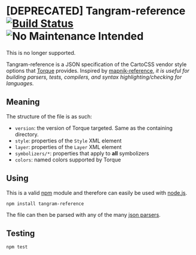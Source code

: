 # [DEPRECATED] Tangram-reference [![Build Status](https://travis-ci.org/CartoDB/tangram-reference.svg?branch=unsupported-properties)](https://travis-ci.org/CartoDB/tangram-reference) ![No Maintenance Intended](https://img.shields.io/badge/No%20Maintenance%20Intended-%E2%9C%95-red.svg)

This is no longer supported.

Tangram-reference is a JSON specification of the CartoCSS vendor style options that [Torque](https://github.com/CartoDB/torque) provides. Inspired by [mapnik-reference](https://github.com/mapnik/mapnik-reference), *it is useful for building parsers, tests, compilers, and syntax highlighting/checking for languages.*

## Meaning

The structure of the file is as such:

* `version`: the version of Torque targeted. Same as the containing directory.
* `style`: properties of the `Style` XML element
* `layer`: properties of the `Layer` XML element
* `symbolizers/*`: properties that apply to **all** symbolizers
* `colors`: named colors supported by Torque

## Using

This is a valid [npm](http://npmjs.org/) module and therefore can easily be used with
[node.js](http://nodejs.org/).

    npm install tangram-reference

The file can then be parsed with any of the many [json parsers](http://www.json.org/).

## Testing

```
npm test
```
